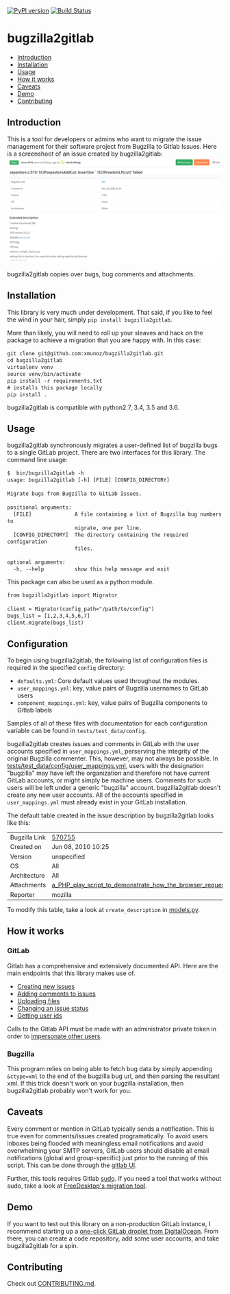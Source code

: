 [![PyPI version](https://badge.fury.io/py/bugzilla2gitlab.svg)](http://badge.fury.io/py/bugzilla2gitlab) [![Build Status](https://travis-ci.org/xmunoz/bugzilla2gitlab.svg?branch=master)](https://travis-ci.org/xmunoz/bugzilla2gitlab)

# bugzilla2gitlab

- [Introduction](#introduction)
- [Installation](#installation)
- [Usage](#usage)
- [How it works](#how-it-works)
- [Caveats](#caveats)
- [Demo](#demo)
- [Contributing](#contributing)

## Introduction

This is a tool for developers or admins who want to migrate the issue management for their software project from Bugzilla to Gitlab Issues. Here is a screenshoot of an issue created by bugzilla2gitlab:
![bugzilla2gitlab created issue](snapshot.png)

bugzilla2gitlab copies over bugs, bug comments and attachments.

## Installation

This library is very much under development. That said, if you like to feel the wind in your hair, simply `pip install bugzilla2gitlab`.

More than likely, you will need to roll up your sleaves and hack on the package to achieve a migration that you are happy with. In this case:

```
git clone git@github.com:xmunoz/bugzilla2gitlab.git
cd bugzilla2gitlab
virtualenv venv
source venv/bin/activate
pip install -r requirements.txt
# installs this package locally
pip install .
```

bugzilla2gitlab is compatible with python2.7, 3.4, 3.5 and 3.6.

## Usage

bugzilla2gitlab synchronously migrates a user-defined list of bugzilla bugs to a single GitLab project. There are two interfaces for this library. The command line usage:

```
$  bin/bugzilla2gitlab -h
usage: bugzilla2gitlab [-h] [FILE] [CONFIG_DIRECTORY]

Migrate bugs from Bugzilla to GitLab Issues.

positional arguments:
  [FILE]              A file containing a list of Bugzilla bug numbers to
                      migrate, one per line.
  [CONFIG_DIRECTORY]  The directory containing the required configuration
                      files.

optional arguments:
  -h, --help          show this help message and exit
```

This package can also be used as a python module.

```
from bugzilla2gitlab import Migrator

client = Migrator(config_path="/path/to/config")
bugs_list = [1,2,3,4,5,6,7]
client.migrate(bugs_list)
```

## Configuration

To begin using bugzilla2gitlab, the following list of configuration files is required in the specified `config` directory:

- `defaults.yml`: Core default values used throughout the modules.
- `user_mappings.yml`: key, value pairs of Bugzilla usernames to GitLab users
- `component_mappings.yml`: key, value pairs of Bugzilla components to Gitlab labels

Samples of all of these files with documentation for each configuration variable can be found in `tests/test_data/config`.

bugzilla2gitlab creates issues and comments in GitLab with the user accounts specified in `user_mappings.yml`, perserving the integrity of the original Bugzilla commenter. This, however, may not always be possible. In [tests/test_data/config/user_mappings.yml](tests/test_data/config/user_mappings.yml), users with the designation "bugzilla" may have left the organization and therefore not have current GitLab accounts, or might simply be machine users. Comments for such users will be left under a generic "bugzilla" account. bugzilla2gitlab doesn't create any new user accounts. All of the accounts specified in `user_mappings.yml` must already exist in your GitLab installation.

The default table created in the issue description by bugzilla2gitlab looks like this:

|  |  |
| --- | --- |
| Bugzilla Link | [570755](https://bugzilla.mozilla.org/show_bug.cgi?id=570755) |
| Created on | Jun 08, 2010 10:25 |
| Version | unspecified |
| OS | All |
| Architecture | All |
| Attachments | [a_PHP_play_script_to_demonstrate_how_the_browser_requests_videos](/uploads/e521dd042dc4cfd3d49151d87dee8058/a_PHP_play_script_to_demonstrate_how_the_browser_requests_videos) |
| Reporter | mozilla |

To modify this table, take a look at `create_description` in [models.py](/bugzilla2gitlab/models.py#L92).

## How it works

### GitLab

Gitlab has a comprehensive and extensively documented API. Here are the main endpoints that this library makes use of.

- [Creating new issues](http://doc.gitlab.com/ce/api/issues.html#new-issue)
- [Adding comments to issues](http://doc.gitlab.com/ce/api/notes.html)
- [Uploading files](http://doc.gitlab.com/ce/api/projects.html#upload-a-file)
- [Changing an issue status](http://doc.gitlab.com/ce/api/issues.html#edit-issue)
- [Getting user ids](http://doc.gitlab.com/ce/api/users.html#for-admins)

Calls to the Gitlab API must be made with an administrator private token in order to [impersonate other users](http://doc.gitlab.com/ce/api/#sudo).

### Bugzilla

This program relies on being able to fetch bug data by simply appending `&ctype=xml` to the end of the bugzilla bug url, and then parsing the resultant xml. If this trick doesn't work on your bugzilla installation, then bugzilla2gitlab probably won't work for you.

## Caveats

Every comment or mention in GitLab typically sends a notification. This is true even for comments/issues created programatically. To avoid users inboxes being flooded with meaningless email notifications and avoid overwhelming your SMTP servers, GitLab users should disable all email notifications (global and group-specific) just prior to the running of this script. This can be done through the [gitlab UI](https://gitlab.com/profile/notifications).

Further, this tools requires Gitlab [sudo](https://docs.gitlab.com/ce/api/#sudo). If you need a tool that works without sudo, take a look at [FreeDesktop's migration tool](https://gitlab.freedesktop.org/freedesktop/bztogl).

## Demo

If you want to test out this library on a non-production GitLab instance, I recommend starting up a [one-click GitLab droplet from DigitalOcean](https://www.digitalocean.com/features/one-click-apps/gitlab/). From there, you can create a code repository, add some user accounts, and take bugzilla2gitlab for a spin.

## Contributing

Check out [CONTRIBUTING.md](CONTRIBUTING.md).
